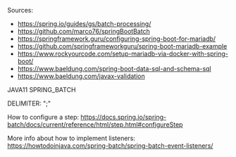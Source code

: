 Sources: 
- https://spring.io/guides/gs/batch-processing/
- https://github.com/marco76/springBootBatch
- https://springframework.guru/configuring-spring-boot-for-mariadb/
- https://github.com/springframeworkguru/spring-boot-mariadb-example
- https://www.rockyourcode.com/setup-mariadb-via-docker-with-spring-boot/
- https://www.baeldung.com/spring-boot-data-sql-and-schema-sql
- https://www.baeldung.com/javax-validation

JAVA11 SPRING_BATCH

DELIMITER: ";"

How to configure a step: https://docs.spring.io/spring-batch/docs/current/reference/html/step.html#configureStep

More info about how to implement listeners: https://howtodoinjava.com/spring-batch/spring-batch-event-listeners/


